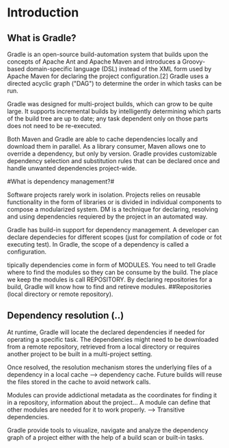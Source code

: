 # **Introduction** 

## What is Gradle?

Gradle is an open-source build-automation system that builds upon the concepts of Apache Ant and Apache Maven and introduces a Groovy-based domain-specific language (DSL) instead of the XML form used by Apache Maven for declaring the project configuration.[2] Gradle uses a directed acyclic graph ("DAG") to determine the order in which tasks can be run.

Gradle was designed for multi-project builds, which can grow to be quite large. It supports incremental builds by intelligently determining which parts of the build tree are up to date; any task dependent only on those parts does not need to be re-executed.

Both Maven and Gradle are able to cache dependencies locally and download them in parallel. As a library consumer, Maven allows one to override a dependency, but only by version. Gradle provides customizable dependency selection and substitution rules that can be declared once and handle unwanted dependencies project-wide.

#What is dependency management?#

Software projects rarely work in isolation. Projects relies on reusable functionality in the form of libraries or is divided in individual components to compose a modularized system. DM is a technique for declaring, resolving and using dependencies requiered by the project in an automated way. 

Gradle has build-in support for dependency management. A developer can declare dependecies for different scopes (just for compilation of code or fot executing test). In Gradle, the scope of a dependency is called a configuration.

tipically dependencies come in form of MODULES. You need to tell Gradle where to find the modules so they can be consume by the build. The place we keep the modules is call REPOSITORY. By declaring repositories for a build, Gradle will know how to find and retireve modules. ##Repositories (local directory or remote repository).

## Dependency resolution (..)

At runtime, Gradle will locate the declared dependencies if needed for operating a specific task. The dependencies might need to be downloaded from a remote repository, retrieved from a local directory or requires another project to be built in a multi-project setting. 

Once resolved, the resolution mechanism stores the underlying files of a dependency in a local cache --> dependency cache. Future builds will reuse the files stored in the cache to avoid network calls. 

Modules can provide addictional metadata as the coordinates for finding it in a repository, information about the project... A module can define that other modules are needed for it to work properly. --> Transitive dependencies. 

Gradle provide tools to visualize, navigate and analyze the dependency graph of a project either with the help of a build scan or built-in tasks.






